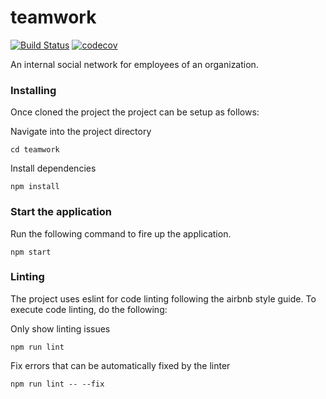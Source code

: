 # teamwork

[![Build Status](https://travis-ci.org/barakaVictor/teamwork.svg?branch=develop)](https://travis-ci.org/barakaVictor/teamwork)
[![codecov](https://codecov.io/gh/barakaVictor/teamwork/branch/develop/graph/badge.svg)](https://codecov.io/gh/barakaVictor/teamwork)

 An internal social network for employees of an organization.

### Installing

Once cloned the project the project can be setup as follows:

Navigate into the project directory

```
cd teamwork
```
Install dependencies

```
npm install
```

### Start the application

Run the following command to fire up the application.
```
npm start
```
### Linting
The project uses eslint for code linting following the airbnb style guide. 
To execute code linting, do the following:

Only show linting issues

```
npm run lint
```
Fix errors that can be automatically fixed by the linter

```
npm run lint -- --fix
```
